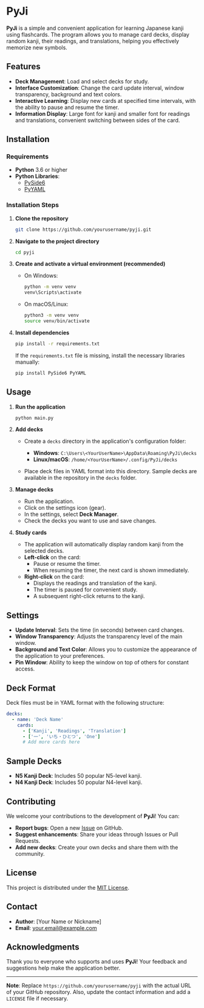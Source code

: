# PyJi

**PyJi** is a simple and convenient application for learning Japanese kanji using flashcards. The program allows you to manage card decks, display random kanji, their readings, and translations, helping you effectively memorize new symbols.

## Features

- **Deck Management**: Load and select decks for study.
- **Interface Customization**: Change the card update interval, window transparency, background and text colors.
- **Interactive Learning**: Display new cards at specified time intervals, with the ability to pause and resume the timer.
- **Information Display**: Large font for kanji and smaller font for readings and translations, convenient switching between sides of the card.

## Installation

### Requirements

- **Python** 3.6 or higher
- **Python Libraries**:
  - [PySide6](https://pypi.org/project/PySide6/)
  - [PyYAML](https://pypi.org/project/PyYAML/)

### Installation Steps

1. **Clone the repository**

   ```bash
   git clone https://github.com/yourusername/pyji.git
   ```

2. **Navigate to the project directory**

   ```bash
   cd pyji
   ```

3. **Create and activate a virtual environment (recommended)**

   - On Windows:

     ```bash
     python -m venv venv
     venv\Scripts\activate
     ```

   - On macOS/Linux:

     ```bash
     python3 -m venv venv
     source venv/bin/activate
     ```

4. **Install dependencies**

   ```bash
   pip install -r requirements.txt
   ```

   If the `requirements.txt` file is missing, install the necessary libraries manually:

   ```bash
   pip install PySide6 PyYAML
   ```

## Usage

1. **Run the application**

   ```bash
   python main.py
   ```

2. **Add decks**

   - Create a `decks` directory in the application's configuration folder:

     - **Windows**: `C:\Users\<YourUserName>\AppData\Roaming\PyJi\decks`
     - **Linux/macOS**: `/home/<YourUserName>/.config/PyJi/decks`

   - Place deck files in YAML format into this directory. Sample decks are available in the repository in the `decks` folder.

3. **Manage decks**

   - Run the application.
   - Click on the settings icon (gear).
   - In the settings, select **Deck Manager**.
   - Check the decks you want to use and save changes.

4. **Study cards**

   - The application will automatically display random kanji from the selected decks.
   - **Left-click** on the card:
     - Pause or resume the timer.
     - When resuming the timer, the next card is shown immediately.
   - **Right-click** on the card:
     - Displays the readings and translation of the kanji.
     - The timer is paused for convenient study.
     - A subsequent right-click returns to the kanji.

## Settings

- **Update Interval**: Sets the time (in seconds) between card changes.
- **Window Transparency**: Adjusts the transparency level of the main window.
- **Background and Text Color**: Allows you to customize the appearance of the application to your preferences.
- **Pin Window**: Ability to keep the window on top of others for constant access.

## Deck Format

Deck files must be in YAML format with the following structure:

```yaml
decks:
  - name: 'Deck Name'
    cards:
      - ['Kanji', 'Readings', 'Translation']
      - ['一', 'いち・ひとつ', 'One']
      # Add more cards here
```

## Sample Decks

- **N5 Kanji Deck**: Includes 50 popular N5-level kanji.
- **N4 Kanji Deck**: Includes 50 popular N4-level kanji.

## Contributing

We welcome your contributions to the development of **PyJi**! You can:

- **Report bugs**: Open a new [Issue](https://github.com/yourusername/pyji/issues) on GitHub.
- **Suggest enhancements**: Share your ideas through Issues or Pull Requests.
- **Add new decks**: Create your own decks and share them with the community.

## License

This project is distributed under the [MIT License](LICENSE).

## Contact

- **Author**: [Your Name or Nickname]
- **Email**: your.email@example.com

## Acknowledgments

Thank you to everyone who supports and uses **PyJi**! Your feedback and suggestions help make the application better.

---

**Note**: Replace `https://github.com/yourusername/pyji` with the actual URL of your GitHub repository. Also, update the contact information and add a `LICENSE` file if necessary.